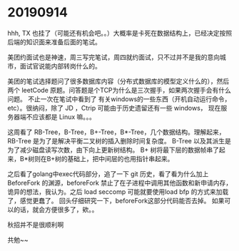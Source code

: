 # 20190914

hhh, TX 也挂了（可能还有机会吧。。）大概率是卡死在数据结构上，已经决定按照后端的知识面来准备后面的笔试。

美团约面试也是神速，周三写完笔试，周四就约面试，只不过并不是我的意向城市，面试官说能内部转岗什么的。

美团的笔试选择题问了很多数据库内容（分布式数据库的模型定义什么的），然后两个 leetCode 原题。问答题是个TCP为什么是三次握手，如果两次握手会有什么问题。
不止一次在笔试中看到了 有关windows的一些东西（开机自动运行命令，etc）。很纳闷，除了 JD ，Ctrip 可能由于历史遗留还有一些 windows，
现在服务器端不应该都是 Linux 嘛。。。


这周看了 RB-Tree，B-Tree，B+-Tree，B*-Tree，几个数据结构。理解起来，RB-Tree 是为了是解决平衡二叉树的插入删除时间复杂度。
B-Tree 以及其派生是为了减少磁盘读写次数，由下向上更新树结构。 B+ 树将最下层的数据帧串了起来，B*树则在B+树的基础上，把中间层的也用指针串起来。

之后看了golang中exec代码部分，追了一下 git 历史，看了看为什么加上 BeforeFork 的渊源，beforeFork 禁止了在子进程中调用其他函数和新申请内存，
诡异的想法，我认为。之后 load seccomp 可能就要使用load bfp 的方式来加载了，感觉更蠢了。 回头仔细研究一下，beforeFork这部分代码能否去掉。
如果可以的话，就会方便很多了，欸。。

秋招并不是很顺利啊

共勉~~
